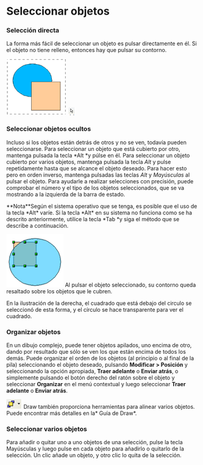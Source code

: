 
# Seleccionar objetos

### Selección directa

La forma más fácil de seleccionar un objeto es pulsar directamente en él. Si el objeto no tiene relleno, entonces hay que pulsar su contorno.

![](https://raw.githubusercontent.com/catedu/libreOffice-la-suite-ofimatica-libre/master/img/Captura_de_pantalla_2016-11-30_a_las_15.29.01.png)
![](https://raw.githubusercontent.com/catedu/libreOffice-la-suite-ofimatica-libre/master/img/Seleccion_504.png)
### Seleccionar objetos ocultos

Incluso si los objetos están detrás de otros y no se ven, todavía pueden seleccionarse. Para seleccionar un objeto que está cubierto por otro, mantenga pulsada la tecla *Alt *y púlse en él. Para seleccionar un objeto cubierto por varios objetos, mantenga pulsada la tecla *Alt* y pulse repetidamente hasta que se alcance el objeto deseado. Para hacer esto pero en orden inverso, mantenga pulsadas las teclas *Alt* y *Mayúsculas* al pulsar el objeto. Para ayudarle a realizar selecciones con precisión, puede comprobar el número y el tipo de los objetos seleccionados, que se va mostrando a la izquierda de la barra de estado.
<td width="699" bgcolor="#94bd5e">**Nota**</td><td width="3646">Según el sistema operativo que se tenga, es posible que el uso de la tecla *Alt* varíe. Si la tecla *Alt* en su sistema no funciona como se ha descrito anteriormente, utilice la tecla *Tab *y siga el método que se describe a continuación.</td>

![](https://raw.githubusercontent.com/catedu/libreOffice-la-suite-ofimatica-libre/master/img/Captura_de_pantalla_2016-11-30_a_las_15.29.08.png)
Al pulsar el objeto seleccionado, su contorno queda resaltado sobre los objetos que le cubren.

En la ilustración de la derecha, el cuadrado que está debajo del circulo se seleccionó de esta forma, y el círculo se hace transparente para ver el cuadrado.

### Organizar objetos

En un dibujo complejo, puede tener objetos apilados, uno encima de otro, dando por resultado que sólo se ven los que están encima de todos los demás. Puede organizar el orden de los objetos (al principio o al final de la pila) seleccionando el objeto deseado, pulsando **Modificar &gt; Posición** y seleccionando la opción apropiada, **Traer adelante** o **Enviar atrás**, o simplemente pulsando el botón derecho del ratón sobre el objeto y seleccionar **Organizar** en el menú contextual y luego seleccionar **Traer adelante** o **Enviar atrás**.

![](https://raw.githubusercontent.com/catedu/libreOffice-la-suite-ofimatica-libre/master/img/Captura_de_pantalla_2016-11-30_a_las_15.30.01.png)
Draw también proporciona herramientas para alinear varios objetos. Puede encontrar más detalles en la* Guía de Draw*.

### Seleccionar varios objetos

Para añadir o quitar uno a uno objetos de una selección, pulse la tecla Mayúsculas y luego pulse en cada objeto para añadirlo o quitarlo de la selección. Un clic añade un objeto, y otro clic lo quita de la selección.

